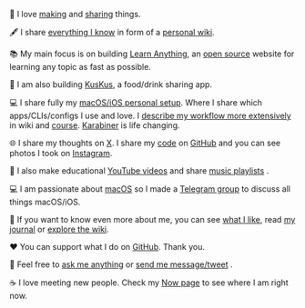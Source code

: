 👋 I love [making](../projects) and [sharing](https://wiki.nikiv.dev/sharing/) things.

🖋 I share [everything I know](https://wiki.nikiv.dev/sharing/everything-I-know) in form of a [personal wiki](https://wiki.nikiv.dev/).

📚 My main focus is on building [Learn Anything](https://learn-anything.xyz), an [open source](https://github.com/learn-anything/learn-anything.xyz) website for learning any topic as fast as possible.

🥑 I am also building [KusKus](https://kuskus.app), a food/drink sharing app.

💻 I share fully my [macOS/iOS personal setup](https://github.com/nikitavoloboev/config). Where I share which apps/CLIs/configs I use and love. I [describe my workflow more extensively](https://wiki.nikiv.dev/sharing/my-workflow) in wiki and [course](https://macos.nikiv.dev). [Karabiner](https://wiki.nikiv.dev/macOS/apps/karabiner/) is life changing.

🌐 I share my thoughts on [X](https://twitter.com/nikitavoloboev). I share my [code](https://github.com/nikitavoloboev#src) on [GitHub](https://github.com/nikitavoloboev) and you can see photos I took on [Instagram](https://www.instagram.com/nikitavoloboev).

🎥 I also make educational [YouTube videos](https://www.youtube.com/channel/UCEKqrUfr_FMKIO9XSJS4vDw) and share [music playlists](https://open.spotify.com/user/nikitavoloboev) .

💻 I am passionate about [macOS](https://github.com/nikitavoloboev/config) so I made a [Telegram group](https://t.me/joinchat/BBKnQU4_rty6_942PFbPbw) to discuss all things macOS/iOS.

🐾 If you want to know even more about me, you can see [what I like](likes), read [my journal](https://wiki.nikiv.dev/looking-back) or [explore the wiki](https://wiki.nikiv.dev/).

♥️ You can support what I do on [GitHub](https://github.com/sponsors/nikitavoloboev). Thank you.

💬 Feel free to [ask me anything](https://github.com/nikitavoloboev/ama) or [send me message/tweet](https://twitter.com/nikitavoloboev) .

☕ I love meeting new people. Check my [Now page](../now) to see where I am right now.
